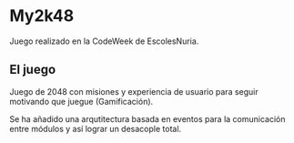 # My2k48

Juego realizado en la CodeWeek de EscolesNuria.

## El juego

Juego de 2048 con misiones y experiencia de usuario para seguir motivando que juegue (Gamificación).

Se ha añadido una arqutitectura basada en eventos para la comunicación entre módulos y así lograr un desacople total.
